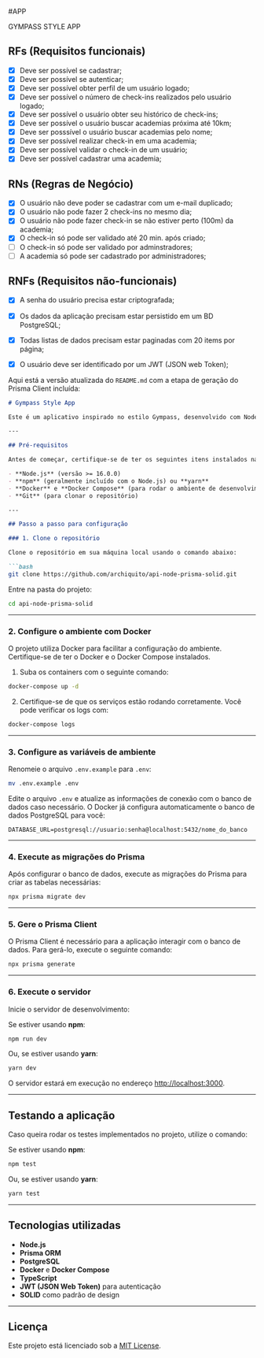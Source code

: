 #APP

GYMPASS STYLE APP

## RFs (Requisitos funcionais)

- [x] Deve ser possível se cadastrar;
- [x] Deve ser possível se autenticar;
- [x] Deve ser possível obter perfil de um usuário logado;
- [x] Deve ser possível o número de check-ins realizados pelo usuário logado;
- [x] Deve ser possível o usuário obter seu histórico de check-ins;
- [x] Deve ser possível o usuário buscar academias próxima até 10km;
- [x] Deve ser posssível o usuário buscar academias pelo nome;
- [x] Deve ser possível realizar check-in em uma academia;
- [x] Deve ser possível validar o check-in de um usuário;
- [x] Deve ser possível cadastrar uma academia;

## RNs (Regras de Negócio)

- [x] O usuário não deve poder se cadastrar com um e-mail duplicado;
- [x] O usuário não pode fazer 2 check-ins no mesmo dia;
- [x] O usuário não pode fazer check-in se não estiver perto (100m) da academia;
- [x] O check-in só pode ser validado até 20 min. após criado;
- [ ] O check-in só pode ser validado por adminstradores;
- [ ] A academia só pode ser cadastrado por administradores;

## RNFs (Requisitos não-funcionais)

- [x] A senha do usuário precisa estar criptografada;
- [x] Os dados da aplicação precisam estar persistido em um BD PostgreSQL;
- [x] Todas listas de dados precisam estar paginadas com 20 items por página;
- [x] O usuário deve ser identificado por um JWT (JSON web Token);


Aqui está a versão atualizada do `README.md` com a etapa de geração do Prisma Client incluída:

```markdown
# Gympass Style App

Este é um aplicativo inspirado no estilo Gympass, desenvolvido com Node.js, Prisma e o modelo de design SOLID. Abaixo estão as instruções para configurar e executar o projeto na sua máquina local.

---

## Pré-requisitos

Antes de começar, certifique-se de ter os seguintes itens instalados na sua máquina:

- **Node.js** (versão >= 16.0.0)
- **npm** (geralmente incluído com o Node.js) ou **yarn**
- **Docker** e **Docker Compose** (para rodar o ambiente de desenvolvimento)
- **Git** (para clonar o repositório)

---

## Passo a passo para configuração

### 1. Clone o repositório

Clone o repositório em sua máquina local usando o comando abaixo:

```bash
git clone https://github.com/archiquito/api-node-prisma-solid.git
```

Entre na pasta do projeto:

```bash
cd api-node-prisma-solid
```

---

### 2. Configure o ambiente com Docker

O projeto utiliza Docker para facilitar a configuração do ambiente. Certifique-se de ter o Docker e o Docker Compose instalados.

1. Suba os containers com o seguinte comando:

```bash
docker-compose up -d
```

2. Certifique-se de que os serviços estão rodando corretamente. Você pode verificar os logs com:

```bash
docker-compose logs
```

---

### 3. Configure as variáveis de ambiente

Renomeie o arquivo `.env.example` para `.env`:

```bash
mv .env.example .env
```

Edite o arquivo `.env` e atualize as informações de conexão com o banco de dados caso necessário. O Docker já configura automaticamente o banco de dados PostgreSQL para você:

```env
DATABASE_URL=postgresql://usuario:senha@localhost:5432/nome_do_banco
```

---

### 4. Execute as migrações do Prisma

Após configurar o banco de dados, execute as migrações do Prisma para criar as tabelas necessárias:

```bash
npx prisma migrate dev
```

---

### 5. Gere o Prisma Client

O Prisma Client é necessário para a aplicação interagir com o banco de dados. Para gerá-lo, execute o seguinte comando:

```bash
npx prisma generate
```

---

### 6. Execute o servidor

Inicie o servidor de desenvolvimento:

Se estiver usando **npm**:

```bash
npm run dev
```

Ou, se estiver usando **yarn**:

```bash
yarn dev
```

O servidor estará em execução no endereço [http://localhost:3000](http://localhost:3000).

---

## Testando a aplicação

Caso queira rodar os testes implementados no projeto, utilize o comando:

Se estiver usando **npm**:

```bash
npm test
```

Ou, se estiver usando **yarn**:

```bash
yarn test
```

---

## Tecnologias utilizadas

- **Node.js**
- **Prisma ORM**
- **PostgreSQL**
- **Docker** e **Docker Compose**
- **TypeScript**
- **JWT (JSON Web Token)** para autenticação
- **SOLID** como padrão de design

---

## Licença

Este projeto está licenciado sob a [MIT License](LICENSE).

```